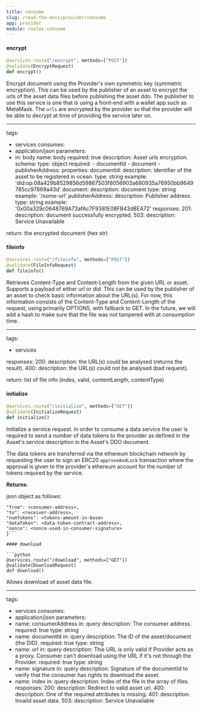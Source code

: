 ```yaml
---
title: consume
slug: /read-the-docs/provider/consume
app: provider
module: routes.consume
---
```

#### encrypt

```python
@services.route("/encrypt", methods=["POST"])
@validate(EncryptRequest)
def encrypt()
```

Encrypt document using the Provider's own symmetric key (symmetric encryption).
This can be used by the publisher of an asset to encrypt the urls of the
asset data files before publishing the asset ddo. The publisher to use this
service is one that is using a front-end with a wallet app such as MetaMask.
The `urls` are encrypted by the provider so that the provider will be able
to decrypt at time of providing the service later on.

---
tags:
  - services
consumes:
  - application/json
parameters:
  - in: body
    name: body
    required: true
    description: Asset urls encryption.
    schema:
      type: object
      required:
        - documentId
        - document
        - publisherAddress:
      properties:
        documentId:
          description: Identifier of the asset to be registered in ocean.
          type: string
          example: 'did:op:08a429b8529856d59867503f8056903a680935a76950bb9649785cc97869a43d'
        document:
          description: document
          type: string
          example: '/some-url'
        publisherAddress:
          description: Publisher address.
          type: string
          example: '0x00a329c0648769A73afAc7F9381E08FB43dBEA72'
responses:
  201:
    description: document successfully encrypted.
  503:
    description: Service Unavailable

return: the encrypted document (hex str)

#### fileinfo

```python
@services.route("/fileinfo", methods=["POST"])
@validate(FileInfoRequest)
def fileinfo()
```

Retrieves Content-Type and Content-Length from the given URL or asset. Supports a payload of either url or did.
This can be used by the publisher of an asset to check basic information
about the URL(s). For now, this information consists of the Content-Type
and Content-Length of the request, using primarily OPTIONS, with fallback
to GET. In the future, we will add a hash to make sure that the file was
not tampered with at consumption time.

---
tags:
  - services

responses:
  200:
    description: the URL(s) could be analysed (returns the result).
  400:
    description: the URL(s) could not be analysed (bad request).

return: list of file info (index, valid, contentLength, contentType)

#### initialize

```python
@services.route("/initialize", methods=["GET"])
@validate(InitializeRequest)
def initialize()
```

Initialize a service request.
In order to consume a data service the user is required to send
a number of data tokens to the provider as defined in the Asset's
service description in the Asset's DDO document.

The data tokens are transferred via the ethereum blockchain network
by requesting the user to sign an ERC20 `approveAndLock` transaction
where the approval is given to the provider's ethereum account for
the number of tokens required by the service.

**Returns**:


json object as follows:
```{
"from": <consumer-address>,
"to": <receiver-address>,
"numTokens": <tokens-amount-in-base>
"dataToken": <data-token-contract-address>,
"nonce": <nonce-used-in-consumer-signature>
}```

#### download

```python
@services.route("/download", methods=["GET"])
@validate(DownloadRequest)
def download()
```

Allows download of asset data file.

---
tags:
  - services
consumes:
  - application/json
parameters:
  - name: consumerAddress
    in: query
    description: The consumer address.
    required: true
    type: string
  - name: documentId
    in: query
    description: The ID of the asset/document (the DID).
    required: true
    type: string
  - name: url
    in: query
    description: This URL is only valid if Provider acts as a proxy.
                 Consumer can't download using the URL if it's not through the Provider.
    required: true
    type: string
  - name: signature
    in: query
    description: Signature of the documentId to verify that the consumer has rights to download the asset.
  - name: index
    in: query
    description: Index of the file in the array of files.
responses:
  200:
    description: Redirect to valid asset url.
  400:
    description: One of the required attributes is missing.
  401:
    description: Invalid asset data.
  503:
    description: Service Unavailable

